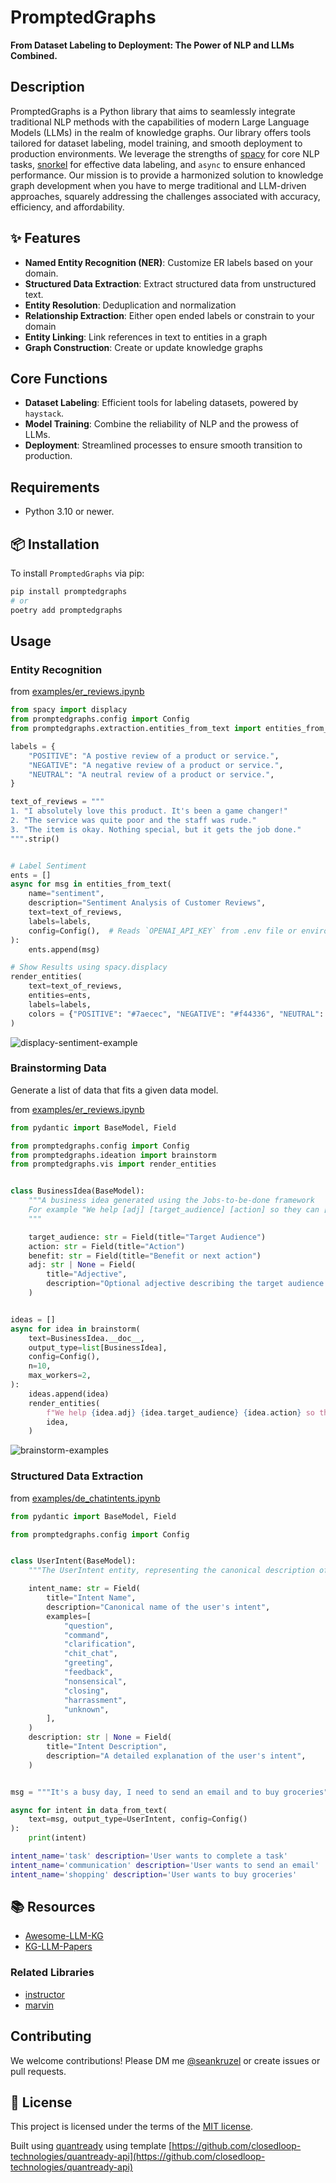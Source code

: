 # PromptedGraphs

**From Dataset Labeling to Deployment: The Power of NLP and LLMs Combined.**

## Description

PromptedGraphs is a Python library that aims to seamlessly integrate traditional NLP methods with the capabilities of modern Large Language Models (LLMs) in the realm of knowledge graphs. Our library offers tools tailored for dataset labeling, model training, and smooth deployment to production environments. We leverage the strengths of [spacy](https://github.com/explosion/spaCy) for core NLP tasks, [snorkel](https://github.com/closedloop-technologies/snorkel) for effective data labeling, and `async` to ensure enhanced performance. Our mission is to provide a harmonized solution to knowledge graph development when you have to merge traditional and LLM-driven approaches, squarely addressing the challenges associated with accuracy, efficiency, and affordability.

## ✨ Features

- **Named Entity Recognition (NER)**: Customize ER labels based on your domain.
- **Structured Data Extraction**: Extract structured data from unstructured text.
- **Entity Resolution**: Deduplication and normalization
- **Relationship Extraction**: Either open ended labels or constrain to your domain
- **Entity Linking**: Link references in text to entities in a graph
- **Graph Construction**: Create or update knowledge graphs

## Core Functions

- **Dataset Labeling**: Efficient tools for labeling datasets, powered by `haystack`.
- **Model Training**: Combine the reliability of NLP and the prowess of LLMs.
- **Deployment**: Streamlined processes to ensure smooth transition to production.

## Requirements

- Python 3.10 or newer.

## 📦 Installation

To install `PromptedGraphs` via pip:

```bash
pip install promptedgraphs
# or
poetry add promptedgraphs
```

## Usage
### Entity Recognition

from [examples/er_reviews.ipynb](https://github.com/closedloop-technologies/PromptedGraphs/blob/main/examples/er_reviews.ipynb)

```python
from spacy import displacy
from promptedgraphs.config import Config
from promptedgraphs.extraction.entities_from_text import entities_from_text

labels = {
    "POSITIVE": "A postive review of a product or service.",
    "NEGATIVE": "A negative review of a product or service.",
    "NEUTRAL": "A neutral review of a product or service.",
}

text_of_reviews = """
1. "I absolutely love this product. It's been a game changer!"
2. "The service was quite poor and the staff was rude."
3. "The item is okay. Nothing special, but it gets the job done."
""".strip()


# Label Sentiment
ents = []
async for msg in entities_from_text(
    name="sentiment",
    description="Sentiment Analysis of Customer Reviews",
    text=text_of_reviews,
    labels=labels,
    config=Config(),  # Reads `OPENAI_API_KEY` from .env file or environment
):
    ents.append(msg)

# Show Results using spacy.displacy
render_entities(
    text=text_of_reviews,
    entities=ents,
    labels=labels,
    colors = {"POSITIVE": "#7aecec", "NEGATIVE": "#f44336", "NEUTRAL": "#f4f442"}
)
```
![displacy-sentiment-example](./assets/displacy-sentiment-example.png?raw=true)

### Brainstorming Data
Generate a list of data that fits a given data model.

from [examples/er_reviews.ipynb](https://github.com/closedloop-technologies/PromptedGraphs/blob/main/examples/brainstorming_examples.ipynb)

```python
from pydantic import BaseModel, Field

from promptedgraphs.config import Config
from promptedgraphs.ideation import brainstorm
from promptedgraphs.vis import render_entities


class BusinessIdea(BaseModel):
    """A business idea generated using the Jobs-to-be-done framework
    For example "We help [adj] [target_audience] [action] so they can [benefit or do something else]"
    """

    target_audience: str = Field(title="Target Audience")
    action: str = Field(title="Action")
    benefit: str = Field(title="Benefit or next action")
    adj: str | None = Field(
        title="Adjective",
        description="Optional adjective describing the target audience's condition",
    )


ideas = []
async for idea in brainstorm(
    text=BusinessIdea.__doc__,
    output_type=list[BusinessIdea],
    config=Config(),
    n=10,
    max_workers=2,
):
    ideas.append(idea)
    render_entities(
        f"We help {idea.adj} {idea.target_audience} {idea.action} so they can {idea.benefit}",
        idea,
    )
```
![brainstorm-examples](./assets/brainstorm-examples.png?raw=true)

### Structured Data Extraction

from [examples/de_chatintents.ipynb](https://github.com/closedloop-technologies/PromptedGraphs/blob/main/examples/de_chatintents.ipynb)

```python
from pydantic import BaseModel, Field

from promptedgraphs.config import Config


class UserIntent(BaseModel):
    """The UserIntent entity, representing the canonical description of what a user desires to achieve in a given conversation."""

    intent_name: str = Field(
        title="Intent Name",
        description="Canonical name of the user's intent",
        examples=[
            "question",
            "command",
            "clarification",
            "chit_chat",
            "greeting",
            "feedback",
            "nonsensical",
            "closing",
            "harrassment",
            "unknown",
        ],
    )
    description: str | None = Field(
        title="Intent Description",
        description="A detailed explanation of the user's intent",
    )


msg = """It's a busy day, I need to send an email and to buy groceries"""

async for intent in data_from_text(
    text=msg, output_type=UserIntent, config=Config()
):
    print(intent)
```
```bash
intent_name='task' description='User wants to complete a task'
intent_name='communication' description='User wants to send an email'
intent_name='shopping' description='User wants to buy groceries'
```

## 📚 Resources

  * [Awesome-LLM-KG](https://github.com/RManLuo/Awesome-LLM-KG)
  * [KG-LLM-Papers](https://github.com/zjukg/KG-LLM-Papers)

### Related Libraries
  * [instructor](https://jxnl.github.io/instructor/)
  * [marvin](https://github.com/PrefectHQ/marvin)

## Contributing

We welcome contributions! Please DM me [@seankruzel](https://twitter.com/seankruzel) or create issues or pull requests.

## 📝 License

This project is licensed under the terms of the [MIT license](/LICENSE).

Built using [quantready](https://github.com/closedloop-technologies/quantready) using template [https://github.com/closedloop-technologies/quantready-api](https://github.com/closedloop-technologies/quantready-api)

